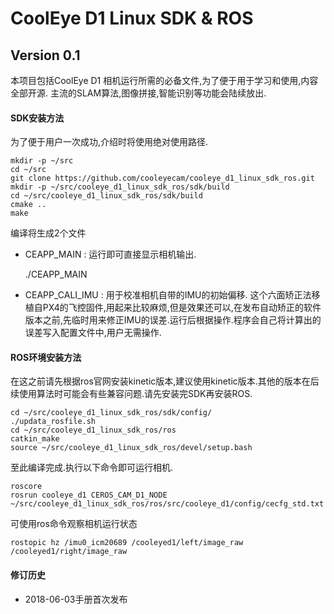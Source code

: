 # CoolEye D1 Linux SDK & ROS 
Version 0.1
------------------------

本项目包括CoolEye D1 相机运行所需的必备文件,为了便于用于学习和使用,内容全部开源.
主流的SLAM算法,图像拼接,智能识别等功能会陆续放出.


#### SDK安装方法
为了便于用户一次成功,介绍时将使用绝对使用路径.

	mkdir -p ~/src
	cd ~/src
	git clone https://github.com/cooleyecam/cooleye_d1_linux_sdk_ros.git
	mkdir -p ~/src/cooleye_d1_linux_sdk_ros/sdk/build
	cd ~/src/cooleye_d1_linux_sdk_ros/sdk/build
	cmake ..
	make 
编译将生成2个文件
- CEAPP_MAIN   :  运行即可直接显示相机输出.

	./CEAPP_MAIN 
- CEAPP_CALI_IMU : 用于校准相机自带的IMU的初始偏移. 这个六面矫正法移植自PX4的飞控固件,用起来比较麻烦,但是效果还可以,在发布自动矫正的软件版本之前,先临时用来修正IMU的误差.运行后根据操作.程序会自己将计算出的误差写入配置文件中,用户无需操作.


#### ROS环境安装方法
在这之前请先根据ros官网安装kinetic版本,建议使用kinetic版本.其他的版本在后续使用算法时可能会有些兼容问题.请先安装完SDK再安装ROS.

	cd ~/src/cooleye_d1_linux_sdk_ros/sdk/config/
	./updata_rosfile.sh
	cd ~/src/cooleye_d1_linux_sdk_ros/ros
	catkin_make
	source ~/src/cooleye_d1_linux_sdk_ros/devel/setup.bash
	
至此编译完成.执行以下命令即可运行相机.
	
	roscore
	rosrun cooleye_d1 CEROS_CAM_D1_NODE ~/src/cooleye_d1_linux_sdk_ros/ros/src/cooleye_d1/config/cecfg_std.txt

可使用ros命令观察相机运行状态

	rostopic hz /imu0_icm20689 /cooleyed1/left/image_raw /cooleyed1/right/image_raw


#### 修订历史
- 2018-06-03手册首次发布


